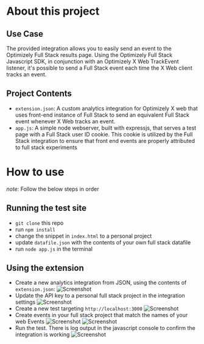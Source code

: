 # About this project

## Use Case
The provided integration allows you to easily send an event to the Optimizely Full Stack results page. Using the Optimizely Full Stack Javascript SDK, in conjunction with an Optimizely X Web TrackEvent listener, it's possible to send a Full Stack event each time the X Web client tracks an event.

## Project Contents
* `extension.json`: A custom analytics integration for Optimizely X web that uses front-end instance of Full Stack to send an equivalent Full Stack event whenever X Web tracks an event.
* `app.js`: A simple node webserver, built with expressjs, that serves a test page with a Full Stack user ID cookie. This cookie is utilized by the Full Stack integration to ensure that front end events are properly attributed to full stack experiments

# How to use
*note:* Follow the below steps in order

## Running the test site
* `git clone` this repo
* run `npm install`
* change the snippet in `index.html` to a personal project
* update `datafile.json` with the contents of your own full stack datafile
* run `node app.js` in the terminal

## Using the extension
* Create a new analytics integration from JSON, using the contents of `extension.json`:
![Screenshot](https://github.com/rockymcgredy-optimizely/fullstack_events_integration/tree/master/public/images/using_json.png)
* Update the API key to a personal full stack project in the integration settings
![Screenshot](https://github.com/rockymcgredy-optimizely/fullstack_events_integration/tree/master/public/images/sdkKey.png)
* Create a new test targeting `http://localhost:3000`
![Screenshot](https://github.com/rockymcgredy-optimizely/fullstack_events_integration/tree/master/public/images/url_targeting.png)
* Create events in your full stack project that match the names of your web Events
![Screenshot](https://github.com/rockymcgredy-optimizely/fullstack_events_integration/tree/master/public/images/clicked_checkout_web.png)
![Screenshot](https://github.com/rockymcgredy-optimizely/fullstack_events_integration/tree/master/public/images/clicked_checkout_fullstack.png)
* Run the test. There is log output in the javascript console to confirm the integration is working
![Screenshot](https://github.com/rockymcgredy-optimizely/fullstack_events_integration/tree/master/public/images/console_log.png)
